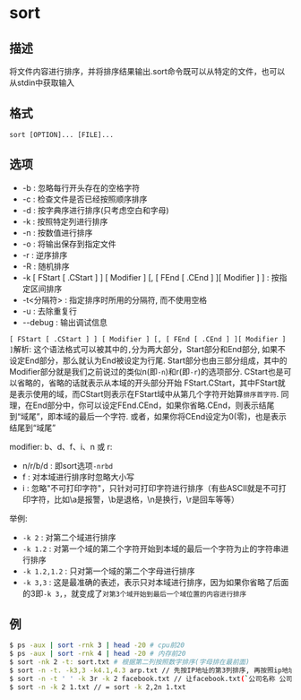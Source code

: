# sort

## 描述

将文件内容进行排序，并将排序结果输出.sort命令既可以从特定的文件，也可以从stdin中获取输入

## 格式
    sort [OPTION]... [FILE]...

## 选项

- -b : 忽略每行开头存在的空格字符
- -c : 检查文件是否已经按照顺序排序
- -d : 按字典序进行排序(只考虑空白和字母)
- -k : 按照特定列进行排序
- -n : 按数值进行排序
- -o : 将输出保存到指定文件
- -r : 逆序排序
- -R : 随机排序
- -k [ FStart [ .CStart ] ] [ Modifier ] [, [ FEnd [ .CEnd ] ][ Modifier ] ] : 按指定区间排序
- -t<分隔符> : 指定排序时所用的分隔符, 而不使用空格
- -u : 去除重复行
- --debug : 输出调试信息

`[ FStart [ .CStart ] ] [ Modifier ] [, [ FEnd [ .CEnd ] ][ Modifier ] ]`解析:
这个语法格式可以被其中的`,`分为两大部分，Start部分和End部分, 如果不设定End部分，那么就认为End被设定为行尾.
Start部分也由三部分组成，其中的Modifier部分就是我们之前说过的类似n(即`-n`)和r(即`-r`)的选项部分.
CStart也是可以省略的，省略的话就表示从本域的开头部分开始
FStart.CStart，其中FStart就是表示使用的域，而CStart则表示在FStart域中从第几个字符开始算`排序首字符`.
同理，在End部分中，你可以设定FEnd.CEnd，如果你省略.CEnd，则表示结尾到“域尾”，即本域的最后一个字符. 或者，如果你将CEnd设定为0(零)，也是表示结尾到“域尾”

modifier: b、d、f、i、n 或 r:
- n/r/b/d : 即sort选项`-nrbd`
- f : 对本域进行排序时忽略大小写
- i : 忽略"不可打印字符"，只针对可打印字符进行排序（有些ASCII就是不可打印字符，比如\a是报警，\b是退格，\n是换行，\r是回车等等）

举例:
- `-k 2` : 对第二个域进行排序
- `-k 1.2` : 对第一个域的第二个字符开始到本域的最后一个字符为止的字符串进行排序
- `-k 1.2,1.2` : 只对第一个域的第二个字母进行排序
- `-k 3,3` : 这是最准确的表述，表示只对本域进行排序，因为如果你省略了后面的3即`-k 3,`，就变成了`对第3个域开始到最后一个域位置的内容进行排序`

## 例
```sh
$ ps -aux | sort -rnk 3 | head -20 # cpu前20
$ ps -aux | sort -rnk 4 | head -20 # 内存前20
$ sort -nk 2 -t: sort.txt # 根据第二列按照数字排序(字母排在最前面)
$ sort -n -t. -k3,3 -k4.1,4.3 arp.txt // 先按IP地址的第3列排序, 再按照ip地址的第4列排序
$ sort -n -t ' ' -k 3r -k 2 facebook.txt // 让facebook.txt(`公司名称 公司人数 员工平均工资`)按照员工工资降序排序，如果员工人数相同的，则按照公司人数升序排序
$ sort -n -k 2 1.txt // = sort -k 2,2n 1.txt
```

